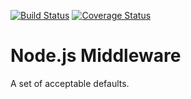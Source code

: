 [![Build Status](https://travis-ci.org/bigeasy/inlet.svg?branch=master)](https://travis-ci.org/bigeasy/inlet) [![Coverage Status](https://coveralls.io/repos/bigeasy/inlet/badge.svg?branch=master&service=github)](https://coveralls.io/github/bigeasy/inlet?branch=master)

# Node.js Middleware

A set of acceptable defaults.

